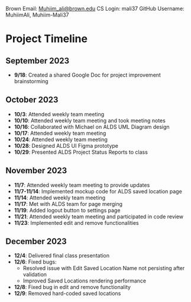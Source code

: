 Brown Email: Muhiim_ali@brown.edu
CS Login: mali37
GitHub Username: MuhiimAli, Muhiim-Mali37

# Project Timeline

## September 2023
- **9/18**: Created a shared Google Doc for project improvement brainstorming

## October 2023
- **10/3**: Attended weekly team meeting
- **10/10**: Attended weekly team meeting and took meeting notes
- **10/16**: Collaborated with Michael on ALDS UML Diagram design
- **10/17**: Attended weekly team meeting
- **10/24**: Attended weekly team meeting
- **10/28**: Designed ALDS UI Figma prototype
- **10/29**: Presented ALDS Project Status Reports to class

## November 2023
- **11/7**: Attended weekly team meeting to provide updates
- **11/7-11/14**: Implemented mockup code for ALDS saved location page
- **11/14**: Attended weekly team meeting
- **11/17**: Met with ALDS team for page merging
- **11/19**: Added logout button to settings page
- **11/21**: Attended weekly team meeting and participated in code review
- **11/23**: Implemented edit and remove functionalities

## December 2023
- **12/4**: Delivered final class presentation
- **12/6**: Fixed bugs:
  - Resolved issue with Edit Saved Location Name not persisting after validation
  - Improved Saved Locations rendering performance
- **12/8**: Fixed bug in edit and remove functionality
- **12/9**: Removed hard-coded saved locations

